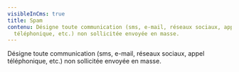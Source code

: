 ```yaml
---
visibleInCms: true
title: Spam
contenu: Désigne toute communication (sms, e-mail, réseaux sociaux, appel
  téléphonique, etc.) non sollicitée envoyée en masse.
---
```

<!--StartFragment-->

Désigne toute communication (sms, e-mail, réseaux sociaux, appel téléphonique, etc.) non sollicitée envoyée en masse.

<!--EndFragment-->